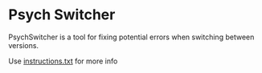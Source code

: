# Psych Switcher
PsychSwitcher is a tool for fixing potential errors when switching between versions.

Use [instructions.txt](https://raw.githubusercontent.com/Realmzer/PsychSwitcher/main/Instructions.txt) for more info 

